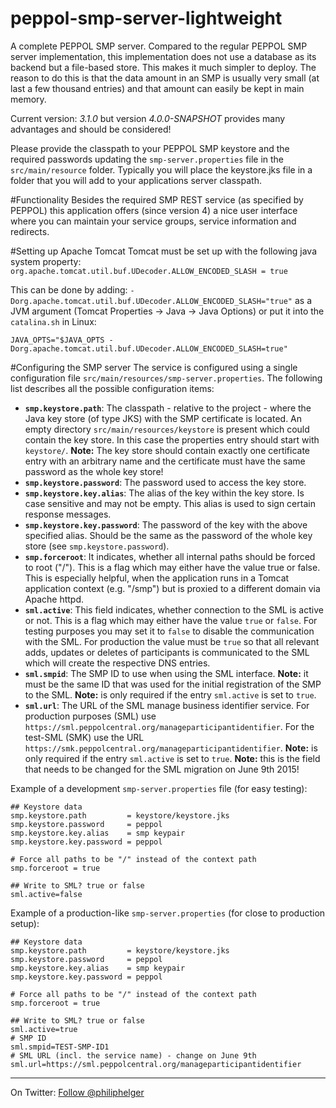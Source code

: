 # peppol-smp-server-lightweight

A complete PEPPOL SMP server. Compared to the regular PEPPOL SMP server implementation, this implementation does not use a database as its backend but a file-based store. This makes it much simpler to deploy. The reason to do this is that the data amount in an SMP is usually very small (at last a few thousand entries) and that amount can easily be kept in main memory.

Current version: *3.1.0* but version *4.0.0-SNAPSHOT* provides many advantages and should be considered!

Please provide the classpath to your PEPPOL SMP keystore and the required passwords updating the `smp-server.properties` file in the `src/main/resource` folder. Typically you will place the keystore.jks file in a folder that you will add to your applications server classpath.

#Functionality
Besides the required SMP REST service (as specified by PEPPOL) this application offers (since version 4) a nice user interface where you can maintain your service groups, service information and redirects.

#Setting up Apache Tomcat
Tomcat must be set up with the following java system property:
`org.apache.tomcat.util.buf.UDecoder.ALLOW_ENCODED_SLASH = true`

This can be done by adding:
`-Dorg.apache.tomcat.util.buf.UDecoder.ALLOW_ENCODED_SLASH="true"`
as a JVM argument (Tomcat Properties -> Java -> Java Options) or
put it into the `catalina.sh` in Linux: 
```
JAVA_OPTS="$JAVA_OPTS -Dorg.apache.tomcat.util.buf.UDecoder.ALLOW_ENCODED_SLASH=true"
```

#Configuring the SMP server
The service is configured using a single configuration file `src/main/resources/smp-server.properties`. The following list describes all the possible configuration items:

  * **`smp.keystore.path`**: The classpath - relative to the project - where the Java key store (of type JKS) with the SMP certificate is located. An empty directory `src/main/resources/keystore` is present which could contain the key store. In this case the properties entry should start with `keystore/`.
    **Note:** The key store should contain exactly one certificate entry with an arbitrary name and the certificate must have the same password as the whole key store!
  * **`smp.keystore.password`**: The password used to access the key store.
  * **`smp.keystore.key.alias`**: The alias of the key within the key store. Is case sensitive and may not be empty. This alias is used to sign certain response messages.
  * **`smp.keystore.key.password`**: The password of the key with the above specified alias. Should be the same as the password of the whole key store (see `smp.keystore.password`).
  * **`smp.forceroot`**: It indicates, whether all internal paths should be forced to root ("/").
    This is a flag which may either have the value true or false.
    This is especially helpful, when the application runs in a Tomcat application context (e.g. "/smp") but is proxied to a different domain via Apache httpd.
  * **`sml.active`**: This field indicates, whether connection to the SML is active or not.
    This is a flag which may either have the value `true` or `false`.
    For testing purposes you may set it to `false` to disable the communication with the SML. For production the value must be `true` so that all relevant adds, updates or deletes of participants is communicated to the SML which will create the respective DNS entries.
  * **`sml.smpid`**: The SMP ID to use when using the SML interface.
    **Note:** it must be the same ID that was used for the initial registration of the SMP to the SML.
    **Note:** is only required if the entry `sml.active` is set to `true`.
  * **`sml.url`**: The URL of the SML manage business identifier service. For production purposes (SML) use `https://sml.peppolcentral.org/manageparticipantidentifier`. For the test-SML (SMK) use the URL `https://smk.peppolcentral.org/manageparticipantidentifier`.
    **Note:** is only required if the entry `sml.active` is set to `true`.
    **Note:** this is the field that needs to be changed for the SML migration on June 9th 2015! 


Example of a development `smp-server.properties` file (for easy testing):
```
## Keystore data
smp.keystore.path         = keystore/keystore.jks
smp.keystore.password     = peppol
smp.keystore.key.alias    = smp keypair
smp.keystore.key.password = peppol

# Force all paths to be "/" instead of the context path 
smp.forceroot = true

## Write to SML? true or false
sml.active=false
```

Example of a production-like `smp-server.properties` (for close to production setup):

```
## Keystore data
smp.keystore.path         = keystore/keystore.jks
smp.keystore.password     = peppol
smp.keystore.key.alias    = smp keypair
smp.keystore.key.password = peppol

# Force all paths to be "/" instead of the context path 
smp.forceroot = true

## Write to SML? true or false
sml.active=true
# SMP ID
sml.smpid=TEST-SMP-ID1
# SML URL (incl. the service name) - change on June 9th
sml.url=https://sml.peppolcentral.org/manageparticipantidentifier
```

---

On Twitter: <a href="https://twitter.com/philiphelger">Follow @philiphelger</a>
